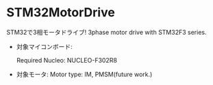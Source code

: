 # STM32MotorDrive
STM32で3相モータドライブ!
3phase motor drive with STM32F3 series. 

- 対象マイコンボード:

  Required Nucleo: 
NUCLEO-F302R8

- 対象モータ:
 Motor type:
  IM, PMSM(future work.)

